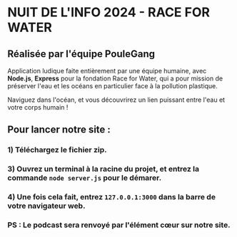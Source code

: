 # NUIT DE L'INFO 2024 - RACE FOR WATER 
## Réalisée par l'équipe PouleGang

Application ludique faite entièrement par une équipe humaine, avec **Node.js**, **Express** pour la fondation Race for Water, qui a pour mission de préserver l'eau et les océans en particulier face à la pollution plastique.

Naviguez dans l'océan, et vous découvrirez un lien puissant entre l'eau et votre corps humain !

## Pour lancer notre site :
### 1) Téléchargez le fichier zip.
### 3) Ouvrez un terminal à la racine du projet, et entrez la commande `node server.js` pour le démarer.
### 4) Une fois cela fait, entrez `127.0.0.1:3000` dans la barre de votre navigateur web.

### PS : Le podcast sera renvoyé par l'élément cœur sur notre site.
